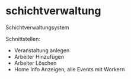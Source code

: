 # schichtverwaltung
Schichtverwaltungsystem

Schnittstellen:
- Veranstaltung anlegen
- Arbeiter Hinzufügen
- Arbeiter Löschen
- Home Info Anzeigen, alle Events mit Workern 
